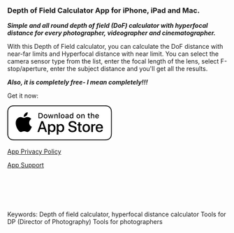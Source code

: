 ### Depth of Field Calculator App for iPhone, iPad and Mac.

***Simple and all round depth of field (DoF) calculator with hyperfocal distance for every photographer, videographer and cinematographer.***

With this Depth of Field calculator, you can calculate the DoF distance with near-far limits and Hyperfocal distance with near limit. You can select the camera sensor type from the list, enter the focal length of the lens, select F-stop/aperture, enter the subject distance and you'll get all the results.

***Also, it is completely free- I mean completely!!!*** 

Get it now:

[![App Store Link](https://github.com/AmrutaAnarase/CineToolsApp/blob/master/AppStore.svg)](https://apps.apple.com/in/app/cinetools/id6497949806)

[App Privacy Policy](https://amrutaanarase.github.io/CineToolsApp/PrivacyPolicy) 

[App Support](https://amrutaanarase.github.io/CineToolsApp/Support) 

<br/><br/>
<br/><br/>

Keywords: Depth of field calculator, hyperfocal distance calculator Tools for DP (Director of Photography) Tools for photographers
